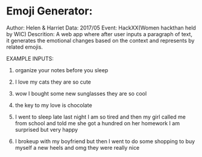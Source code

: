 # Emoji Generator:

Author: Helen & Harriet
Data: 2017/05
Event: HackXX(Women hackthan held by WIC)
Descrition: A web app where after user inputs a paragraph of text, it generates the emotional changes based on the context and represents by related emojis.

EXAMPLE INPUTS:
1. organize your notes before you sleep

2. I love my cats they are so cute
3. wow I bought some new sunglasses they are so cool
4. the key to my love is chocolate 
5. I went to sleep late last night I am so tired and then my girl called me from school and told me she got a hundred on her homework I am surprised but very happy
6. I brokeup with my boyfriend but then I went to do some shopping to buy myself a new heels and omg they were really nice
